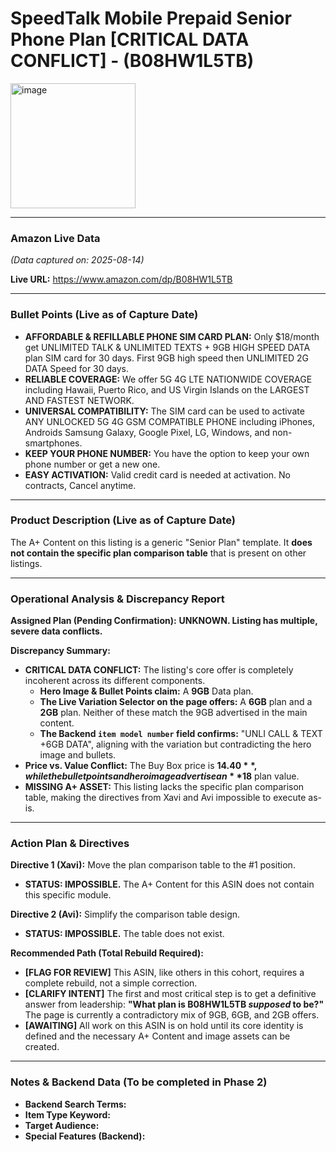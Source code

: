 # SpeedTalk Mobile Prepaid Senior Phone Plan [CRITICAL DATA CONFLICT] - (B08HW1L5TB)

<img width="200" height="200" alt="image" src="https://github.com/user-attachments/assets/71661036-d1f1-478d-9ff2-477edaec5b4c" />

---

### Amazon Live Data

*(Data captured on: 2025-08-14)*

**Live URL:** https://www.amazon.com/dp/B08HW1L5TB

---

### Bullet Points (Live as of Capture Date)

*   **AFFORDABLE & REFILLABLE PHONE SIM CARD PLAN:** Only $18/month get UNLIMITED TALK & UNLIMITED TEXTS + 9GB HIGH SPEED DATA plan SIM card for 30 days. First 9GB high speed then UNLIMITED 2G DATA Speed for 30 days.
*   **RELIABLE COVERAGE:** We offer 5G 4G LTE NATIONWIDE COVERAGE including Hawaii, Puerto Rico, and US Virgin Islands on the LARGEST AND FASTEST NETWORK.
*   **UNIVERSAL COMPATIBILITY:** The SIM card can be used to activate ANY UNLOCKED 5G 4G GSM COMPATIBLE PHONE including iPhones, Androids Samsung Galaxy, Google Pixel, LG, Windows, and non-smartphones.
*   **KEEP YOUR PHONE NUMBER:** You have the option to keep your own phone number or get a new one.
*   **EASY ACTIVATION:** Valid credit card is needed at activation. No contracts, Cancel anytime.

---

### Product Description (Live as of Capture Date)

The A+ Content on this listing is a generic "Senior Plan" template. It **does not contain the specific plan comparison table** that is present on other listings.

---

### **Operational Analysis & Discrepancy Report**

**Assigned Plan (Pending Confirmation):** **UNKNOWN. Listing has multiple, severe data conflicts.**

**Discrepancy Summary:**

- **CRITICAL DATA CONFLICT:** The listing's core offer is completely incoherent across its different components.
  - **Hero Image & Bullet Points claim:** A **9GB** Data plan.
  - **The Live Variation Selector on the page offers:** A **6GB** plan and a **2GB** plan. Neither of these match the 9GB advertised in the main content.
  - **The Backend `item model number` field confirms:** "UNLI CALL & TEXT +6GB DATA", aligning with the variation but contradicting the hero image and bullets.
- **Price vs. Value Conflict:** The Buy Box price is **$14.40**, while the bullet points and hero image advertise an **$18** plan value.
- **MISSING A+ ASSET:** This listing lacks the specific plan comparison table, making the directives from Xavi and Avi impossible to execute as-is.

---

### **Action Plan & Directives**

**Directive 1 (Xavi):** Move the plan comparison table to the #1 position.
*   **STATUS: IMPOSSIBLE.** The A+ Content for this ASIN does not contain this specific module.

**Directive 2 (Avi):** Simplify the comparison table design.
*   **STATUS: IMPOSSIBLE.** The table does not exist.

**Recommended Path (Total Rebuild Required):**
- **[FLAG FOR REVIEW]** This ASIN, like others in this cohort, requires a complete rebuild, not a simple correction.
- **[CLARIFY INTENT]** The first and most critical step is to get a definitive answer from leadership: **"What plan is B08HW1L5TB *supposed* to be?"** The page is currently a contradictory mix of 9GB, 6GB, and 2GB offers.
- **[AWAITING]** All work on this ASIN is on hold until its core identity is defined and the necessary A+ Content and image assets can be created.

---

### Notes & Backend Data (To be completed in Phase 2)

- **Backend Search Terms:**
- **Item Type Keyword:**
- **Target Audience:**
- **Special Features (Backend):**
